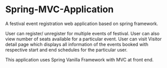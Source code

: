 # Spring-MVC-Application
A festival event registration web application based on spring framework.  

User can register/ unregister for multiple events of festival. User can also view number of seats available for a particular event.
User can visit Visitor detail page which displays all information of the events booked with respective start and end schedules for the particular user.

This application uses Spring Vanilla Framework with MVC at front end.
